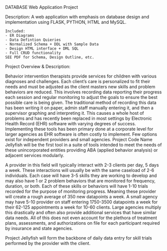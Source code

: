 DATABASE Web Application Project 


Description: A web application with emphasis on database design and implementation using FLASK, PYTHON, HTML and MySQL. 

    Included:
    - ER Diagrams
    - Data Defintion Quieries
    - Normalized Schema + DDL with Sample Data 
    - Design HTML interface + DML SQL
    - Full CRUD functionality
    SEE PDF for Schema, Design Outline, etc.
    
 
Project Overview & Description:

Behavior intervention therapists provide services for children with various diagnoses and challenges. Each client’s care is personalized to fit their needs and must be adjusted as the client masters new skills and problem behaviors are reduced. This involves recording data reporting their progress each session and regular monitoring to adjust the goals to ensure the best possible care is being given. The traditional method of recording this data has been writing it on paper, admin staff manually entering it, and then a supervisor graphing and interpreting it. This causes a whole host of problems and has recently been replaced in most settings by Electronic Health Record (EHR) software with varying degrees of success. Implementing these tools has been primary done at a corporate level for larger agencies as EHR software is often costly to implement. Few options exist for independent providers and small agencies. Project Code Name Jellyfish will be the first tool in a suite of tools intended to meet the needs of these unincorporated entities providing ABA (applied behavior analysis) or adjacent services modularly. 

A provider in this field will typically interact with 2-3 clients per day, 5 days a week. These interactions will usually be with the same caseload of 2-6 individuals. Each case will have 3-5 skills they are working to develop and may also have 1 or 2 problem behaviors that are monitored for frequency, duration, or both. Each of these skills or behaviors will have 1-10 trials recorded for the purpose of monitoring progress. Meaning these provider will create a rough average of 350 new datapoints a week. A small agency may have 5-10 provider on staff entering 1750-3500 datapoints a week for their 62-125 appointments a week for 10-60 clients. Large agencies multiply this drastically and often also provide additional services that have similar data needs. All of this does not even account for the plethora of treatment plans, assessments, and authorizations on file for each participant required by insurance and state agencies. 

Project Jellyfish will form the backbone of daily data entry for skill trials performed by the provider with the client. 
 


    

